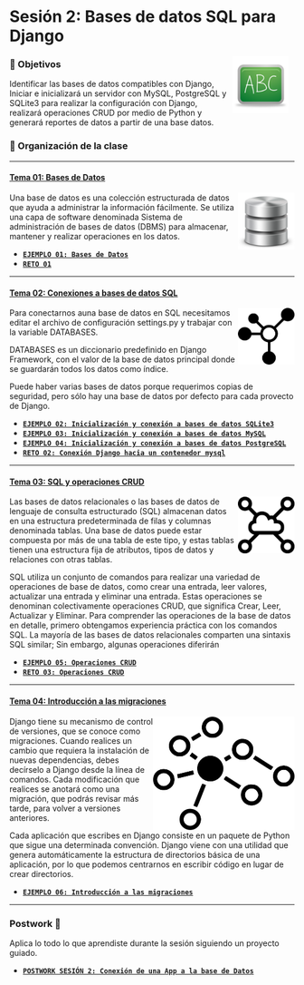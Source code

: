 # Sesión 2: Bases de datos SQL para Django

<img src="img/pizarron.png" align="right" height="100" width="100" hspace="10">


### :dart: Objetivos

Identificar las bases de datos compatibles con Django, Iniciar  e inicializará un servidor con MySQL, PostgreSQL y SQLite3 para realizar la configuración con Django, realizará operaciones CRUD por medio de Python y generará reportes de datos a partir de una base datos.


### 📂 Organización de la clase
***


#### <ins>Tema 01: Bases de Datos</ins>
<img src="img/imagen1.png" align="right" height="100" width="100">

Una base de datos es una colección estructurada de datos que ayuda a administrar la información fácilmente. Se utiliza una capa de software denominada Sistema de administración de bases de datos (DBMS) para almacenar, mantener y realizar operaciones en los datos.

 - [**`EJEMPLO 01: Bases de Datos`**](Ejemplo-01)
 - [**`RETO 01`**](Reto-01)

***
#### <ins>Tema 02: Conexiones a bases de datos SQL</ins>
<img src="img/imagen2.png" align="right" height="100" width="100">

Para conectarnos auna base de datos en SQL necesitamos editar el archivo de configuración settings.py y trabajar con la variable DATABASES.

DATABASES es un diccionario predefinido en Django Framework, con el valor de la base de datos principal donde se guardarán todos los datos como índice.

Puede haber varias bases de datos porque requerimos copias de seguridad, pero sólo hay una base de datos por defecto para cada provecto de Django.

 - [**`EJEMPLO 02: Inicialización y conexión a bases de datos SQLite3`**](Ejemplo-02)
 - [**`EJEMPLO 03: Inicialización y conexión a bases de datos MySQL`**](Ejemplo-03)
 - [**`EJEMPLO 04: Inicialización y conexión a bases de datos PostgreSQL`**](Ejemplo-03)
 - [**`RETO 02: Conexión Django hacia un contenedor mysql`**](Reto-02)



***

#### <ins>Tema 03: SQL y operaciones CRUD</ins>
<img src="img/imagen3.png" align="right" height="100" width="100">

Las bases de datos relacionales o las bases de datos de lenguaje de consulta estructurado (SQL) almacenan datos en una estructura predeterminada de filas y columnas denominada tablas. Una base de datos puede estar compuesta por más de una tabla de este tipo, y estas tablas tienen una estructura fija de atributos, tipos de datos y relaciones con otras tablas.


SQL utiliza un conjunto de comandos para realizar una variedad de operaciones de base de datos, como crear una entrada, leer valores, actualizar una entrada y eliminar una entrada. Estas operaciones se denominan colectivamente operaciones CRUD, que significa Crear, Leer, Actualizar y Eliminar. Para comprender las operaciones de la base de datos en detalle, primero obtengamos experiencia práctica con los comandos SQL. La mayoría de las bases de datos relacionales comparten una sintaxis SQL similar; Sin embargo, algunas operaciones diferirán

- [**`EJEMPLO 05: Operaciones CRUD`**](Ejemplo-05/Readme.md)
- [**`RETO 03: Operaciones CRUD`**](Reto-03)

***

#### <ins>Tema 04: Introducción a las migraciones</ins>
<img src="img/imagen4.png" align="right" height="200" width="250">

Django tiene su mecanismo de control de versiones, que se conoce como migraciones. Cuando realices un cambio que requiera la instalación de nuevas dependencias, debes decírselo a Django desde la línea de comandos. Cada modificación que realices se anotará como una migración, que podrás revisar más tarde, para volver a versiones anteriores.


Cada aplicación que escribes en Django consiste en un paquete de Python que sigue una determinada convención. Django viene con una utilidad que genera automáticamente la estructura de directorios básica de una aplicación, por lo que podemos centrarnos en escribir código en lugar de crear directorios.

- [**`EJEMPLO 06: Introducción a las migraciones`**](Ejemplo-06/Readme.md)

***

### Postwork :memo:
Aplica lo todo lo que aprendiste durante la sesión siguiendo un proyecto guiado.

- [**`POSTWORK SESIÓN 2: Conexión de una App a la base de Datos`**](Postwork/Readme.md)

